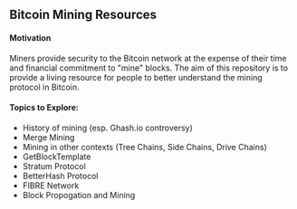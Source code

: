 Bitcoin Mining Resources
------------------------
#### Motivation
Miners provide security to the Bitcoin network at the expense of their time and financial commitment to "mine" blocks. The aim of this repository is to provide a living resource for people to better understand the mining protocol in Bitcoin.


#### Topics to Explore:
* History of mining (esp. Ghash.io controversy)
* Merge Mining 
* Mining in other contexts (Tree Chains, Side Chains, Drive Chains)
* GetBlockTemplate
* Stratum Protocol 
* BetterHash Protocol
* FIBRE Network
* Block Propogation and Mining

